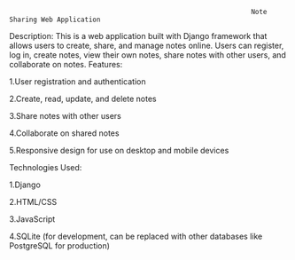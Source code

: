                                                                  Note Sharing Web Application
Description:
            This is a web application built with Django framework that allows users to create, share, and manage notes online. Users can register, log in, create notes, view their own notes, share notes with other users, and collaborate on notes.
Features:

1.User registration and authentication

2.Create, read, update, and delete notes

3.Share notes with other users

4.Collaborate on shared notes

5.Responsive design for use on desktop and mobile devices

Technologies Used:

1.Django

2.HTML/CSS

3.JavaScript

4.SQLite (for development, can be replaced with other databases like PostgreSQL for production)
